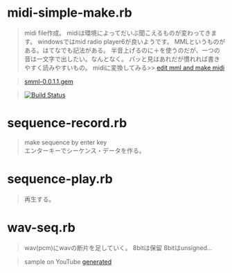 
# midi-simple-make.rb

> midi file作成。
  midiは環境によってだいぶ聞こえるものが変わってきます。
  windowsではmid radio player6が良いようです。
  MMLというものがある。はてなでも記法がある。
  半音上げるのに＋を使うのだが、一つの音は一文字で出したい。なんとなく。
  パッと見はあれだが慣れれば書きやすく読みやすいもの。
  midiに変換してみる>> [edit mml and make midi](http://tabasano.sakura.ne.jp/edmml.htm)
  
  
> [smml-0.0.1.1.gem](http://tabasano.sakura.ne.jp/mono/smml-0.0.1.1.gem)
  

>  [![Build Status](https://travis-ci.org/tabasano/wavseq.svg?branch=master)](https://travis-ci.org/tabasano/wavseq)
  


# sequence-record.rb
>  make sequence by enter key  
>  エンターキーでシーケンス・データを作る。  
  
# sequence-play.rb
> 再生する。
  
# wav-seq.rb
> wav(pcm)にwavの断片を足していく。
> 8bitは保留
  8bitはunsigned...
  

> sample on YouTube [generated](https://www.youtube.com/watch?v=RIbP-ZAOJMQ)
